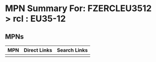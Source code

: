 



# MPN Summary For: FZERCLEU3512 > rcl : EU35-12

## MPNs
  

|MPN|Direct Links|Search Links|
| :--- | :--- | :--- |
||||
